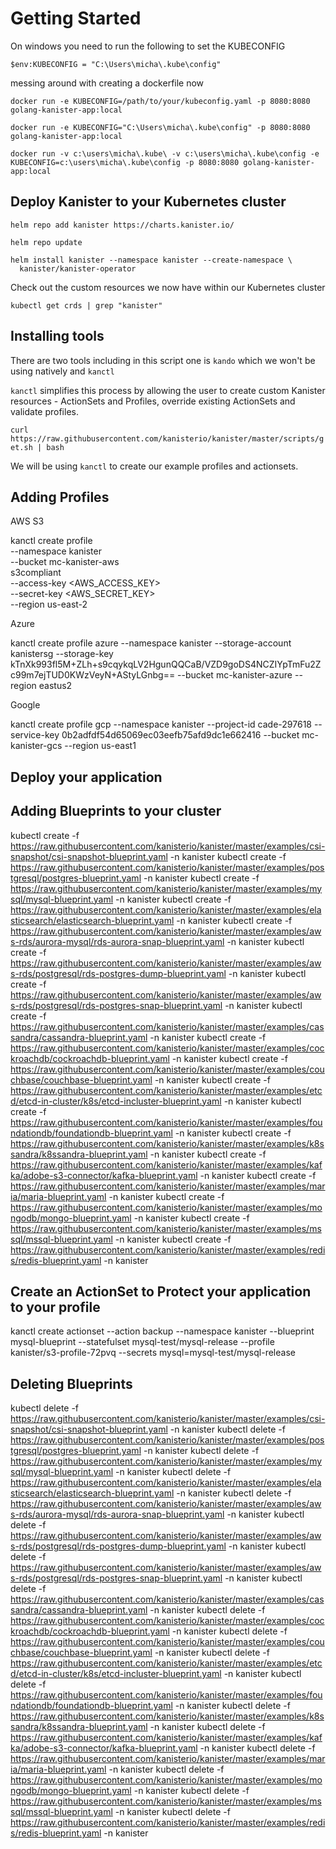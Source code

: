 # Getting Started 

On windows you need to run the following to set the KUBECONFIG 

`$env:KUBECONFIG = "C:\Users\micha\.kube\config"`

messing around with creating a dockerfile now 
```
docker run -e KUBECONFIG=/path/to/your/kubeconfig.yaml -p 8080:8080 golang-kanister-app:local

docker run -e KUBECONFIG="C:\Users\micha\.kube\config" -p 8080:8080 golang-kanister-app:local

docker run -v c:\users\micha\.kube\ -v c:\users\micha\.kube\config -e KUBECONFIG=c:\users\micha\.kube\config -p 8080:8080 golang-kanister-app:local
```

## Deploy Kanister to your Kubernetes cluster 

`helm repo add kanister https://charts.kanister.io/`

`helm repo update` 

```
helm install kanister --namespace kanister --create-namespace \
  kanister/kanister-operator
```

Check out the custom resources we now have within our Kubernetes cluster 

`kubectl get crds | grep "kanister"`

## Installing tools 

There are two tools including in this script one is `kando` which we won't be using natively and `kanctl`  

`kanctl` simplifies this process by allowing the user to create custom Kanister resources - ActionSets and Profiles, override existing ActionSets and validate profiles.

`curl https://raw.githubusercontent.com/kanisterio/kanister/master/scripts/get.sh | bash`

We will be using `kanctl` to create our example profiles and actionsets. 

## Adding Profiles 

AWS S3 

kanctl create profile \
   --namespace kanister \
   --bucket mc-kanister-aws \
   s3compliant \
   --access-key <AWS_ACCESS_KEY> \
   --secret-key <AWS_SECRET_KEY> \
   --region us-east-2

Azure 

kanctl create profile azure --namespace kanister --storage-account kanistersg --storage-key kTnXk993fl5M+ZLh+s9cqykqLV2HgunQQCaB/VZD9goDS4NCZIYpTmFu2Zc99m7ejTUD0KWzVeyN+AStyLGnbg== --bucket mc-kanister-azure --region eastus2


Google 

kanctl create profile gcp --namespace kanister --project-id cade-297618 --service-key 0b2adfdf54d65069ec03eefb75afd9dc1e662416 --bucket mc-kanister-gcs --region us-east1


## Deploy your application 

## Adding Blueprints to your cluster 

kubectl create -f https://raw.githubusercontent.com/kanisterio/kanister/master/examples/csi-snapshot/csi-snapshot-blueprint.yaml -n kanister
kubectl create -f https://raw.githubusercontent.com/kanisterio/kanister/master/examples/postgresql/postgres-blueprint.yaml -n kanister
kubectl create -f https://raw.githubusercontent.com/kanisterio/kanister/master/examples/mysql/mysql-blueprint.yaml -n kanister
kubectl create -f https://raw.githubusercontent.com/kanisterio/kanister/master/examples/elasticsearch/elasticsearch-blueprint.yaml -n kanister
kubectl create -f https://raw.githubusercontent.com/kanisterio/kanister/master/examples/aws-rds/aurora-mysql/rds-aurora-snap-blueprint.yaml -n kanister
kubectl create -f https://raw.githubusercontent.com/kanisterio/kanister/master/examples/aws-rds/postgresql/rds-postgres-dump-blueprint.yaml -n kanister
kubectl create -f https://raw.githubusercontent.com/kanisterio/kanister/master/examples/aws-rds/postgresql/rds-postgres-snap-blueprint.yaml -n kanister
kubectl create -f https://raw.githubusercontent.com/kanisterio/kanister/master/examples/cassandra/cassandra-blueprint.yaml -n kanister
kubectl create -f https://raw.githubusercontent.com/kanisterio/kanister/master/examples/cockroachdb/cockroachdb-blueprint.yaml -n kanister 
kubectl create -f https://raw.githubusercontent.com/kanisterio/kanister/master/examples/couchbase/couchbase-blueprint.yaml -n kanister
kubectl create -f https://raw.githubusercontent.com/kanisterio/kanister/master/examples/etcd/etcd-in-cluster/k8s/etcd-incluster-blueprint.yaml -n kanister
kubectl create -f https://raw.githubusercontent.com/kanisterio/kanister/master/examples/foundationdb/foundationdb-blueprint.yaml -n kanister
kubectl create -f https://raw.githubusercontent.com/kanisterio/kanister/master/examples/k8ssandra/k8ssandra-blueprint.yaml -n kanister
kubectl create -f https://raw.githubusercontent.com/kanisterio/kanister/master/examples/kafka/adobe-s3-connector/kafka-blueprint.yaml -n kanister
kubectl create -f https://raw.githubusercontent.com/kanisterio/kanister/master/examples/maria/maria-blueprint.yaml -n kanister
kubectl create -f https://raw.githubusercontent.com/kanisterio/kanister/master/examples/mongodb/mongo-blueprint.yaml -n kanister
kubectl create -f https://raw.githubusercontent.com/kanisterio/kanister/master/examples/mssql/mssql-blueprint.yaml -n kanister
kubectl create -f https://raw.githubusercontent.com/kanisterio/kanister/master/examples/redis/redis-blueprint.yaml -n kanister

## Create an ActionSet to Protect your application to your profile 

kanctl create actionset --action backup --namespace kanister --blueprint mysql-blueprint --statefulset mysql-test/mysql-release --profile kanister/s3-profile-72pvq --secrets mysql=mysql-test/mysql-release





















## Deleting Blueprints 

kubectl delete -f https://raw.githubusercontent.com/kanisterio/kanister/master/examples/csi-snapshot/csi-snapshot-blueprint.yaml -n kanister
kubectl delete -f https://raw.githubusercontent.com/kanisterio/kanister/master/examples/postgresql/postgres-blueprint.yaml -n kanister
kubectl delete -f https://raw.githubusercontent.com/kanisterio/kanister/master/examples/mysql/mysql-blueprint.yaml -n kanister
kubectl delete -f https://raw.githubusercontent.com/kanisterio/kanister/master/examples/elasticsearch/elasticsearch-blueprint.yaml -n kanister
kubectl delete -f https://raw.githubusercontent.com/kanisterio/kanister/master/examples/aws-rds/aurora-mysql/rds-aurora-snap-blueprint.yaml -n kanister
kubectl delete -f https://raw.githubusercontent.com/kanisterio/kanister/master/examples/aws-rds/postgresql/rds-postgres-dump-blueprint.yaml -n kanister
kubectl delete -f https://raw.githubusercontent.com/kanisterio/kanister/master/examples/aws-rds/postgresql/rds-postgres-snap-blueprint.yaml -n kanister
kubectl delete -f https://raw.githubusercontent.com/kanisterio/kanister/master/examples/cassandra/cassandra-blueprint.yaml -n kanister
kubectl delete -f https://raw.githubusercontent.com/kanisterio/kanister/master/examples/cockroachdb/cockroachdb-blueprint.yaml -n kanister 
kubectl delete -f https://raw.githubusercontent.com/kanisterio/kanister/master/examples/couchbase/couchbase-blueprint.yaml -n kanister
kubectl delete -f https://raw.githubusercontent.com/kanisterio/kanister/master/examples/etcd/etcd-in-cluster/k8s/etcd-incluster-blueprint.yaml -n kanister
kubectl delete -f https://raw.githubusercontent.com/kanisterio/kanister/master/examples/foundationdb/foundationdb-blueprint.yaml -n kanister
kubectl delete -f https://raw.githubusercontent.com/kanisterio/kanister/master/examples/k8ssandra/k8ssandra-blueprint.yaml -n kanister
kubectl delete -f https://raw.githubusercontent.com/kanisterio/kanister/master/examples/kafka/adobe-s3-connector/kafka-blueprint.yaml -n kanister
kubectl delete -f https://raw.githubusercontent.com/kanisterio/kanister/master/examples/maria/maria-blueprint.yaml -n kanister
kubectl delete -f https://raw.githubusercontent.com/kanisterio/kanister/master/examples/mongodb/mongo-blueprint.yaml -n kanister
kubectl delete -f https://raw.githubusercontent.com/kanisterio/kanister/master/examples/mssql/mssql-blueprint.yaml -n kanister
kubectl delete -f https://raw.githubusercontent.com/kanisterio/kanister/master/examples/redis/redis-blueprint.yaml -n kanister


